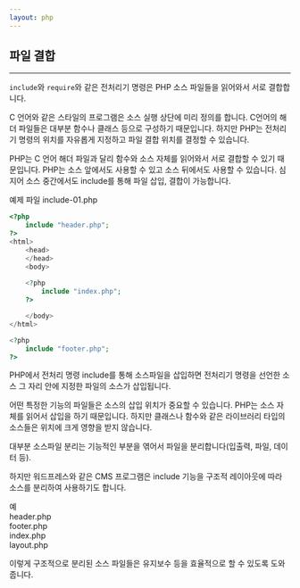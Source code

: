 ```yaml
---
layout: php
---
```


## 파일 결합
---
`include`와 `require`와 같은 전처리기 명령은 PHP 소스 파일들을 읽어와서 서로 결합합니다.  

C 언어와 같은 스타일의 프로그램은 소스 실행 상단에 미리 정의를 합니다. 
C언어의 해더 파일들은 대부분 함수나 클래스 등으로 구성하기 때문입니다. 
하지만 PHP는 전처리기 명령의 위치를 자유롭게 지정하고 파일 결합 위치를 결정할 수 있습니다.  

PHP는 C 언어 해더 파일과 달리 함수와 소스 자체를 읽어와서 서로 결합할 수 있기 때문입니다. 
PHP는 소스 앞에서도 사용할 수 있고 소스 뒤에서도 사용할 수 있습니다. 
심지어 소스 중간에서도 include를 통해 파일 삽입, 결합이 가능합니다.  

예제 파일 include-01.php
```php
<?php
	include "header.php";
?>
<html>
	<head>
	</head>
	<body>
	
	<?php
		include "index.php";
	?>

	</body>
</html>

<?php
	include "footer.php";
?>
```

PHP에서 전처리 명령 include를 통해 소스파일을 삽입하면 전처리기 명령을 선언한 소스 그 자리 안에 지정한 파일의 소스가 삽입됩니다.  

어떤 특정한 기능의 파일들은 소스의 삽입 위치가 중요할 수 있습니다. 
PHP는 소스 자체를 읽어서 삽입을 하기 때문입니다. 
하지만 클래스나 함수와 같은 라이브러리 타입의 소스들은 위치에 크게 영향을 받지 않습니다.  

대부분 소스파일 분리는 기능적인 부분을 엮어서 파일을 분리합니다(입출력, 파일, 데이터 등).  

하지만 워드프레스와 같은 CMS 프로그램은 include 기능을 구조적 레이아웃에 따라 소스를 분리하여 사용하기도 합니다.   

예  
header.php   
footer.php  
index.php  
layout.php  

이렇게 구조적으로 분리된 소스 파일들은 유지보수 등을 효율적으로 할 수 있도록 도와줍니다.  

<br><br>